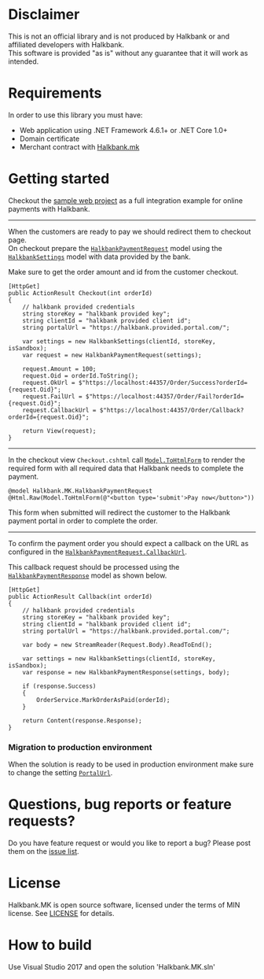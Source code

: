 # Disclaimer

This is not an official library and is not produced by Halkbank or and affiliated developers with Halkbank.  
This software is provided "as is" without any guarantee that it will work as intended.

# Requirements

In order to use this library you must have:
- Web application using .NET Framework 4.6.1+ or .NET Core 1.0+
- Domain certificate
- Merchant contract with [Halkbank.mk](https://www.halkbank.mk/)


# Getting started

Checkout the [sample web project](https://github.com/vgichar/PaymentGateway.Halkbank.MK/tree/master/Halkbank.MK.ExampleWeb) as a full integration example for online payments with Halkbank.

---

When the customers are ready to pay we should redirect them to checkout page.  
On checkout prepare the [`HalkbankPaymentRequest`](https://github.com/vgichar/PaymentGateway.Halkbank.MK/blob/master/Halkbank.MK/HalkbankPaymentRequest.cs) model using the [`HalkbankSettings`](https://github.com/vgichar/PaymentGateway.Halkbank.MK/blob/master/Halkbank.MK/HalkbankSettings.cs) model with data provided by the bank.  

Make sure to get the order amount and id from the customer checkout.

```
[HttpGet]
public ActionResult Checkout(int orderId)
{
    // halkbank provided credentials
    string storeKey = "halkbank provided key";
    string clientId = "halkbank provided client id";
    string portalUrl = "https://halkbank.provided.portal.com/";

    var settings = new HalkbankSettings(clientId, storeKey, isSandbox);
    var request = new HalkbankPaymentRequest(settings);

    request.Amount = 100;
    request.Oid = orderId.ToString();
    request.OkUrl = $"https://localhost:44357/Order/Success?orderId={request.Oid}";
    request.FailUrl = $"https://localhost:44357/Order/Fail?orderId={request.Oid}";
    request.CallbackUrl = $"https://localhost:44357/Order/Callback?orderId={request.Oid}";

    return View(request);
}
```

---

In the checkout view `Checkout.cshtml` call [`Model.ToHtmlForm`](https://github.com/vgichar/PaymentGateway.Halkbank.MK/blob/master/Halkbank.MK/HalkbankPaymentRequest.cs) to render the required form with all required data that Halkbank needs to complete the payment.  

```
@model Halkbank.MK.HalkbankPaymentRequest
@Html.Raw(Model.ToHtmlForm(@"<button type='submit'>Pay now</button>"))
```

This form when submitted will redirect the customer to the Halkbank payment portal in order to complete the order.

---

To confirm the payment order you should expect a callback on the URL as configured in the [`HalkbankPaymentRequest.CallbackUrl`](https://github.com/vgichar/PaymentGateway.Halkbank.MK/blob/master/Halkbank.MK/HalkbankPaymentRequest.cs).  

This callback request should be processed using the [`HalkbankPaymentResponse`](https://github.com/vgichar/PaymentGateway.Halkbank.MK/blob/master/Halkbank.MK/HalkbankPaymentResponse.cs) model as shown below.


```
[HttpGet]
public ActionResult Callback(int orderId)
{
    // halkbank provided credentials
    string storeKey = "halkbank provided key";
    string clientId = "halkbank provided client id";
    string portalUrl = "https://halkbank.provided.portal.com/";

    var body = new StreamReader(Request.Body).ReadToEnd();

    var settings = new HalkbankSettings(clientId, storeKey, isSandbox);
    var response = new HalkbankPaymentResponse(settings, body);

    if (response.Success)
    {
    	OrderService.MarkOrderAsPaid(orderId);
    }

    return Content(response.Response);
}
```

### Migration to production environment
When the solution is ready to be used in production environment make sure to change the setting [`PortalUrl`](https://github.com/vgichar/PaymentGateway.Halkbank.MK/blob/master/Halkbank.MK/HalkbankSettings.cs).

# Questions, bug reports or feature requests?
Do you have feature request or would you like to report a bug? Please post them on the [issue list](https://github.com/vgichar/PaymentGateway.Halkbank.MK/issues).

# License
Halkbank.MK is open source software, licensed under the terms of MIN license. See [LICENSE](https://github.com/vgichar/PaymentGateway.Halkbank.MK/blob/master/LICENSE) for details.

# How to build
Use Visual Studio 2017 and open the solution 'Halkbank.MK.sln'

